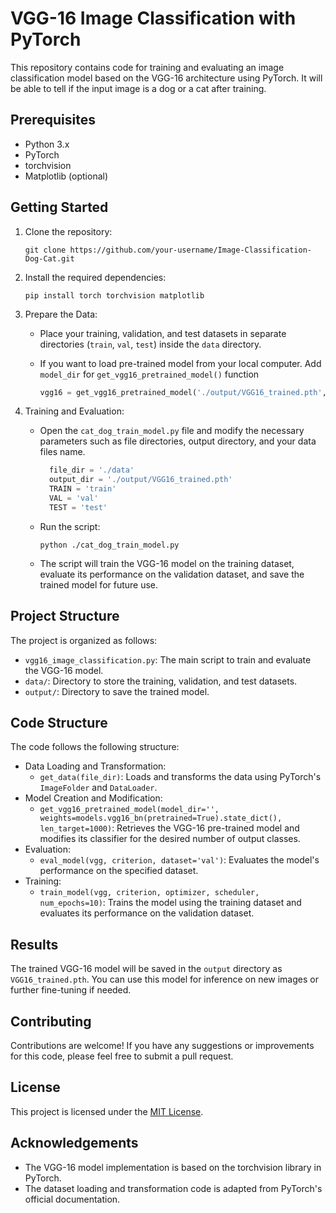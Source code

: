 # VGG-16 Image Classification with PyTorch

This repository contains code for training and evaluating an image classification model based on the VGG-16 architecture using PyTorch. It will be able to tell if the input image is a dog or a cat after training.

## Prerequisites

- Python 3.x
- PyTorch
- torchvision
- Matplotlib (optional)

## Getting Started

1. Clone the repository:

   ```shell
   git clone https://github.com/your-username/Image-Classification-Dog-Cat.git
   ```

2. Install the required dependencies:

   ```shell
   pip install torch torchvision matplotlib
   ```

3. Prepare the Data:

   - Place your training, validation, and test datasets in separate directories (`train`, `val`, `test`) inside the `data` directory.
   - If you want to load pre-trained model from your local computer. Add `model_dir` for `get_vgg16_pretrained_model()` function

        ```python
        vgg16 = get_vgg16_pretrained_model('./output/VGG16_trained.pth', len_target=2)
        ```

4. Training and Evaluation:

   - Open the `cat_dog_train_model.py` file and modify the necessary parameters such as file directories, output directory, and your data files name.

      ```python
        file_dir = './data'
        output_dir = './output/VGG16_trained.pth'
        TRAIN = 'train' 
        VAL = 'val'
        TEST = 'test'
      ```

   - Run the script:

     ```shell
     python ./cat_dog_train_model.py
     ```

   - The script will train the VGG-16 model on the training dataset, evaluate its performance on the validation dataset, and save the trained model for future use.

## Project Structure

The project is organized as follows:

- `vgg16_image_classification.py`: The main script to train and evaluate the VGG-16 model.
- `data/`: Directory to store the training, validation, and test datasets.
- `output/`: Directory to save the trained model.

## Code Structure

The code follows the following structure:

- Data Loading and Transformation:
  - `get_data(file_dir)`: Loads and transforms the data using PyTorch's `ImageFolder` and `DataLoader`.
- Model Creation and Modification:
  - `get_vgg16_pretrained_model(model_dir='', weights=models.vgg16_bn(pretrained=True).state_dict(), len_target=1000)`: Retrieves the VGG-16 pre-trained model and modifies its classifier for the desired number of output classes.
- Evaluation:
  - `eval_model(vgg, criterion, dataset='val')`: Evaluates the model's performance on the specified dataset.
- Training:
  - `train_model(vgg, criterion, optimizer, scheduler, num_epochs=10)`: Trains the model using the training dataset and evaluates its performance on the validation dataset.

## Results

The trained VGG-16 model will be saved in the `output` directory as `VGG16_trained.pth`. You can use this model for inference on new images or further fine-tuning if needed.

## Contributing

Contributions are welcome! If you have any suggestions or improvements for this code, please feel free to submit a pull request.

## License

This project is licensed under the [MIT License](LICENSE).

## Acknowledgements

- The VGG-16 model implementation is based on the torchvision library in PyTorch.
- The dataset loading and transformation code is adapted from PyTorch's official documentation.